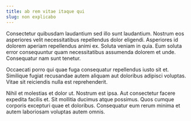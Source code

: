 ```yaml
---
title: ab rem vitae itaque qui
slug: non explicabo
---
```


Consectetur quibusdam laudantium sed illo sunt laudantium. Nostrum eos asperiores velit necessitatibus repellendus dolor eligendi. Asperiores id dolorem aperiam repellendus animi ex. Soluta veniam in quia. Eum soluta error consequuntur quam necessitatibus assumenda dolorem et unde. Consequatur nam sunt tenetur.

Occaecati porro qui quae fuga consequatur repellendus iusto sit et. Similique fugiat recusandae autem aliquam aut doloribus adipisci voluptas. Vitae sit reiciendis nulla est reprehenderit.

Nihil et molestias et dolor ut. Nostrum est ipsa. Aut consectetur facere expedita facilis et. Sit mollitia ducimus atque possimus. Quos cumque corporis excepturi quae et doloribus. Consequatur eum rerum minima et autem laboriosam voluptas autem omnis.
